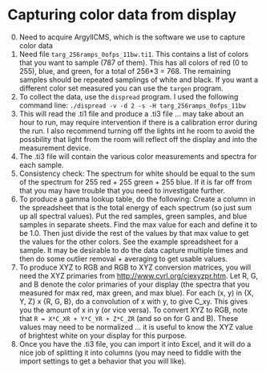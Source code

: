 # Capturing color data from display

0. Need to acquire ArgyllCMS, which is the software we use to capture color data
1. Need file ```targ_256ramps_0ofps_11bw.ti1```. This contains a list of colors that you want to sample (787 of them). This has all colors of red (0 to 255), blue, and green, for a total of 256*3 = 768. The remaining samples should be repeated samplings of white and black. If you want a different color set measured you can use the ```targen``` program.
2. To collect the data, use the ```dispread``` program.  I used the following command line: ```./dispread -v -d 2 -s -H targ_256ramps_0ofps_11bw```
3. This will read the .ti1 file and produce a .ti3 file ... may take about an hour to run, may require intervention if there is a calibration error during the run. I also recommend turning off the lights int he room to avoid the possbility that light from the room will reflect off the display and into the measurement device.
4. The .ti3 file will contain the various color measurements and spectra for each sample.
5. Consistency check: The spectrum for white should be equal to the sum of the spectrum for 255 red + 255 green + 255 blue. If it is far off from that you may have trouble that you need to investigate further.
6. To produce a gamma lookup table, do the following: Create a column in the spreadsheet that is the total energy of each spectrum (so just sum up all spectral values). Put the red samples, green samples, and blue samples in separate sheets. Find the max value for each and define it to be 1.0. Then just divide the rest of the values by that max value to get the values for the other colors. See the example spreadsheet for a sample. It may be desirable to do the data capture multiple times and then do some outlier removal + averaging to get usable values.
7. To produce XYZ to RGB and RGB to XYZ conversion matrices, you will need the XYZ primaries from http://www.cvrl.org/ciexyzpr.htm. Let R, G, and B denote the color primaries of your display (the spectra that you measured for max red, max green, and max blue). For each (x, y) in {X, Y, Z} x {R, G, B}, do a convolution of x with y, to give C_xy. This gives you the amount of x in y (or vice versa). To convert XYZ to RGB, note that ```R = X*C_XR + Y*C_YR + Z*C_ZR``` (and so on for G and B). These values may need to be normalized ... it is useful to know the XYZ value of brightest white on your display for this purpose.
8. Once you have the .ti3 file, you can import it into Excel, and it will do a nice job of splitting it into columns (you may need to fiddle with the import settings to get a behavior that you will like).